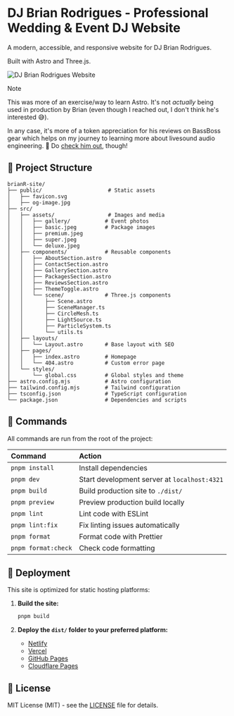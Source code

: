 # DJ Brian Rodrigues - Professional Wedding & Event DJ Website

A modern, accessible, and responsive website for DJ Brian Rodrigues.

Built with Astro and Three.js.

![DJ Brian Rodrigues Website](https://github.com/user-attachments/assets/0fed2c32-4a18-4ea2-b663-caeed7177ae8)

> [!NOTE]
> This was more of an exercise/way to learn Astro. It's not *actually* being used in production
> by Brian (even though I reached out, I don't think he's interested 😅).
>
> In any case, it's more of a token appreciation for his reviews on BassBoss gear
> which helps on my journey to learning more about livesound audio engineering. 🙂
> Do [check him out](https://www.djbrianrodrigues.com/home.html), though!

## 📁 Project Structure

```
brianR-site/
├── public/                     # Static assets
│   ├── favicon.svg
│   ├── og-image.jpg
├── src/
│   ├── assets/                 # Images and media
│   │   ├── gallery/           # Event photos
│   │   ├── basic.jpeg         # Package images
│   │   ├── premium.jpeg
│   │   ├── super.jpeg
│   │   └── deluxe.jpeg
│   ├── components/            # Reusable components
│   │   ├── AboutSection.astro
│   │   ├── ContactSection.astro
│   │   ├── GallerySection.astro
│   │   ├── PackagesSection.astro
│   │   ├── ReviewsSection.astro
│   │   ├── ThemeToggle.astro
│   │   └── scene/             # Three.js components
│   │       ├── Scene.astro
│   │       ├── SceneManager.ts
│   │       ├── CircleMesh.ts
│   │       ├── LightSource.ts
│   │       ├── ParticleSystem.ts
│   │       └── utils.ts
│   ├── layouts/
│   │   └── Layout.astro       # Base layout with SEO
│   ├── pages/
│   │   ├── index.astro        # Homepage
│   │   └── 404.astro          # Custom error page
│   └── styles/
│       └── global.css         # Global styles and theme
├── astro.config.mjs           # Astro configuration
├── tailwind.config.mjs        # Tailwind configuration
├── tsconfig.json              # TypeScript configuration
└── package.json               # Dependencies and scripts
```

## 🧞 Commands

All commands are run from the root of the project:

| Command                | Action                                           |
| :--------------------- | :----------------------------------------------- |
| `pnpm install`         | Install dependencies                             |
| `pnpm dev`             | Start development server at `localhost:4321`    |
| `pnpm build`           | Build production site to `./dist/`              |
| `pnpm preview`         | Preview production build locally                 |
| `pnpm lint`            | Lint code with ESLint                          |
| `pnpm lint:fix`        | Fix linting issues automatically               |
| `pnpm format`          | Format code with Prettier                      |
| `pnpm format:check`    | Check code formatting                           |

## 🚀 Deployment

This site is optimized for static hosting platforms:

1. **Build the site:**
   ```bash
   pnpm build
   ```

2. **Deploy the `dist/` folder to your preferred platform:**
   - [Netlify](https://netlify.com)
   - [Vercel](https://vercel.com)
   - [GitHub Pages](https://pages.github.com)
   - [Cloudflare Pages](https://pages.cloudflare.com)

## 📄 License

MIT License (MIT) - see the [LICENSE](LICENSE) file for details.
